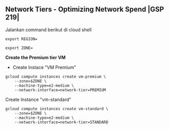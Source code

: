 **Network Tiers - Optimizing Network Spend |GSP 219|**
-
Jalankan command berikut di cloud shell
```
export REGION=
```
```
export ZONE=
```
**Create the Premium tier VM**
- Create Instace "VM Premium"
```
gcloud compute instances create vm-premium \
    --zone=$ZONE \
    --machine-type=e2-medium \
    --network-interface=network-tier=PREMIUM
```
Create Instance "vm-standard"
```
gcloud compute instances create vm-standard \
    --zone=$ZONE \
    --machine-type=e2-medium \
    --network-interface=network-tier=STANDARD
